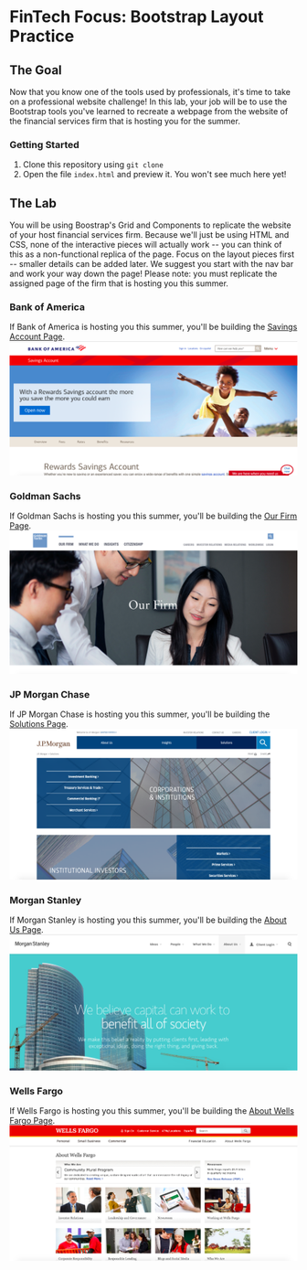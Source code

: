 # FinTech Focus: Bootstrap Layout Practice


## The Goal
Now that you know one of the tools used by professionals, it's time to take on a professional website challenge! In this lab, your job will be to use the Bootstrap tools you've learned to recreate a webpage from the website of the financial services firm that is hosting you for the summer.

### Getting Started

1. Clone this repository using `git clone`
2. Open the file `index.html` and preview it. You won't see much here yet!

## The Lab
You will be using Boostrap's Grid and Components to replicate the website of your host financial services firm. Because we'll just be using HTML and CSS, none of the interactive pieces will actually work -- you can think of this as a non-functional replica of the page. Focus on the layout pieces first -- smaller details can be added later. We suggest you start with the nav bar and work your way down the page! Please note: you must replicate the assigned page of the firm that is hosting you this summer. 

### Bank of America
If Bank of America is hosting you this summer, you'll be building the <a href="https://www.bankofamerica.com/deposits/savings/savings-accounts/">Savings Account Page</a>.
![BofA](BofA.png)
### Goldman Sachs
If Goldman Sachs is hosting you this summer, you'll be building the <a href="https://www.goldmansachs.com/our-firm/index.html">Our Firm Page</a>.
![GS](GS.png)
### JP Morgan Chase
If JP Morgan Chase is hosting you this summer, you'll be building the <a href="https://www.jpmorgan.com/country/US/EN/solutions">Solutions Page</a>.
![JPMC](JPMC.png)
### Morgan Stanley
If Morgan Stanley is hosting you this summer, you'll be building the <a href="https://www.morganstanley.com/about-us">About Us Page</a>.
![MS](MS.png)
### Wells Fargo
If Wells Fargo is hosting you this summer, you'll be building the <a href="https://www.wellsfargo.com/about">About Wells Fargo Page</a>.
![WF](WF.png)
